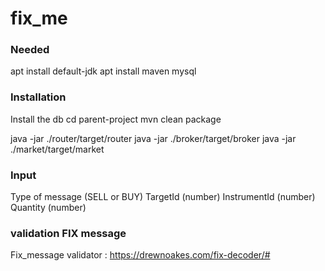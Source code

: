# fix_me

### Needed

apt install default-jdk
apt install maven
mysql

### Installation

Install the db
cd parent-project
mvn clean package

java -jar ./router/target/router
java -jar ./broker/target/broker
java -jar ./market/target/market

### Input

Type of message (SELL or BUY)
TargetId (number)
InstrumentId (number)
Quantity (number)

### validation FIX message
Fix_message validator : https://drewnoakes.com/fix-decoder/#
